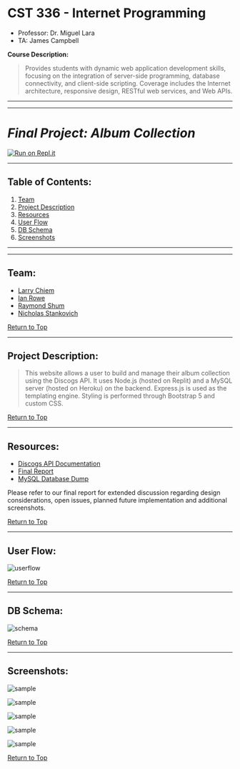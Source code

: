 # CST 336 - Internet Programming

- Professor: Dr. Miguel Lara
- TA: James Campbell

**Course Description:**

> Provides students with dynamic web application development skills, focusing on the integration of server-side programming, database connectivity, and client-side scripting. Coverage includes the Internet architecture, responsive design, RESTful web services, and Web APIs.
> <br>

---

---

# _Final Project: Album Collection_

[![Run on Repl.it](https://repl.it/badge/github/raymondshum/cst-336-final-project-discogs)](https://cst-336-final-project-discogs.raymondshum.repl.co/)

---

## **Table of Contents:**

1. [Team](#team)
1. [Project Description](#project-description)
1. [Resources](#resources)
1. [User Flow](#user-flow)
1. [DB Schema](#db-schema)
1. [Screenshots](#screenshots)

---

---


## **Team:**

- [Larry Chiem](https://github.com/KFChinese)
- [Ian Rowe](https://github.com/MaskedCrash)
- [Raymond Shum](https://github.com/raymondshum)
- [Nicholas Stankovich](https://github.com/NStankovich)

[Return to Top](#table-of-contents)

--- 

## **Project Description:**

> This website allows a user to build and manage their album collection using the Discogs API. It uses Node.js (hosted on Replit) and a MySQL server (hosted on Heroku) on the backend. Express.js is used as the templating engine. Styling is performed through Bootstrap 5 and custom CSS.

[Return to Top](#table-of-contents)

---

## **Resources:**

- [Discogs API Documentation](https://www.discogs.com/developers)
- [Final Report](/documentation/ChiemRoweShumStankovich_CST336__Final_Project_1.1.pdf)
- [MySQL Database Dump](/documentation/database/ChiemRoweShumStankovich_CST336_MySQL_Dump.sql)

Please refer to our final report for extended discussion regarding design considerations, open issues, planned future implementation and additional screenshots.

[Return to Top](#table-of-contents)

---

## **User Flow:**

![userflow](/documentation/userflow.JPG)

[Return to Top](#table-of-contents)

---

## **DB Schema:**

![schema](/documentation/schema.JPG)

[Return to Top](#table-of-contents)

---

## **Screenshots:**

![sample](/documentation/s1.jpg)

![sample](/documentation/s2.jpg)

![sample](/documentation/s3.jpg)

![sample](/documentation/s4.jpg)

![sample](/documentation/s5.jpg)

[Return to Top](#table-of-contents)
